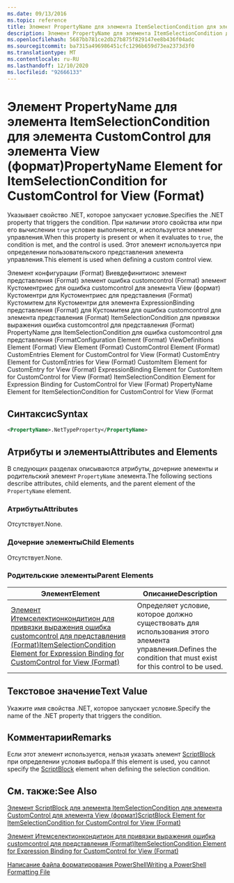 ```yaml
---
ms.date: 09/13/2016
ms.topic: reference
title: Элемент PropertyName для элемента ItemSelectionCondition для элемента CustomControl для элемента View (формат)
description: Элемент PropertyName для элемента ItemSelectionCondition для элемента CustomControl для элемента View (формат)
ms.openlocfilehash: 5687bb781ce2db27b875f829147ee8b436f04adc
ms.sourcegitcommit: ba7315a496986451cfc1296b659d73ea2373d3f0
ms.translationtype: MT
ms.contentlocale: ru-RU
ms.lasthandoff: 12/10/2020
ms.locfileid: "92666133"
---
```

# <a name="propertyname-element-for-itemselectioncondition-for-customcontrol-for-view-format"></a><span data-ttu-id="f4520-103">Элемент PropertyName для элемента ItemSelectionCondition для элемента CustomControl для элемента View (формат)</span><span class="sxs-lookup"><span data-stu-id="f4520-103">PropertyName Element for ItemSelectionCondition for CustomControl for View (Format)</span></span>

<span data-ttu-id="f4520-104">Указывает свойство .NET, которое запускает условие.</span><span class="sxs-lookup"><span data-stu-id="f4520-104">Specifies the .NET property that triggers the condition.</span></span> <span data-ttu-id="f4520-105">При наличии этого свойства или при его вычислении `true` условие выполняется, и используется элемент управления.</span><span class="sxs-lookup"><span data-stu-id="f4520-105">When this property is present or when it evaluates to `true`, the condition is met, and the control is used.</span></span> <span data-ttu-id="f4520-106">Этот элемент используется при определении пользовательского представления элемента управления.</span><span class="sxs-lookup"><span data-stu-id="f4520-106">This element is used when defining a custom control view.</span></span>

<span data-ttu-id="f4520-107">Элемент конфигурации (Format) Виевдефинитионс элемент представления (Format) элемент ошибка customcontrol (Format) элемент Кустоментриес для ошибка customcontrol для элемента View (формат) Кустоментри для Кустоментриес для представления (Format) Кустомитем для Кустоментри для элемента ExpressionBinding представления (Format) для Кустомитем для ошибка customcontrol для элемента представления (Format) ItemSelectionCondition для привязки выражения ошибка customcontrol для представления (Format) PropertyName для ItemSelectionCondition для ошибка customcontrol для представления (Format</span><span class="sxs-lookup"><span data-stu-id="f4520-107">Configuration Element (Format) ViewDefinitions Element (Format) View Element (Format) CustomControl Element (Format) CustomEntries Element for CustomControl for View (Format) CustomEntry Element for CustomEntries for View (Format) CustomItem Element for CustomEntry for View (Format) ExpressionBinding Element for CustomItem for CustomControl for View (Format) ItemSelectionCondition Element for Expression Binding for CustomControl for View (Format) PropertyName Element for ItemSelectionCondition for CustomControl for View (Format</span></span>

## <a name="syntax"></a><span data-ttu-id="f4520-108">Синтаксис</span><span class="sxs-lookup"><span data-stu-id="f4520-108">Syntax</span></span>

```xml
<PropertyName>.NetTypeProperty</PropertyName>
```

## <a name="attributes-and-elements"></a><span data-ttu-id="f4520-109">Атрибуты и элементы</span><span class="sxs-lookup"><span data-stu-id="f4520-109">Attributes and Elements</span></span>

<span data-ttu-id="f4520-110">В следующих разделах описываются атрибуты, дочерние элементы и родительский элемент `PropertyName` элемента.</span><span class="sxs-lookup"><span data-stu-id="f4520-110">The following sections describe attributes, child elements, and the parent element of the `PropertyName` element.</span></span>

### <a name="attributes"></a><span data-ttu-id="f4520-111">Атрибуты</span><span class="sxs-lookup"><span data-stu-id="f4520-111">Attributes</span></span>

<span data-ttu-id="f4520-112">Отсутствует.</span><span class="sxs-lookup"><span data-stu-id="f4520-112">None.</span></span>

### <a name="child-elements"></a><span data-ttu-id="f4520-113">Дочерние элементы</span><span class="sxs-lookup"><span data-stu-id="f4520-113">Child Elements</span></span>

<span data-ttu-id="f4520-114">Отсутствует.</span><span class="sxs-lookup"><span data-stu-id="f4520-114">None.</span></span>

### <a name="parent-elements"></a><span data-ttu-id="f4520-115">Родительские элементы</span><span class="sxs-lookup"><span data-stu-id="f4520-115">Parent Elements</span></span>

|<span data-ttu-id="f4520-116">Элемент</span><span class="sxs-lookup"><span data-stu-id="f4520-116">Element</span></span>|<span data-ttu-id="f4520-117">Описание</span><span class="sxs-lookup"><span data-stu-id="f4520-117">Description</span></span>|
|-------------|-----------------|
|[<span data-ttu-id="f4520-118">Элемент Итемселектионкондитион для привязки выражения ошибка customcontrol для представления (Format)</span><span class="sxs-lookup"><span data-stu-id="f4520-118">ItemSelectionCondition Element for Expression Binding for CustomControl for View (Format)</span></span>](./itemselectioncondition-element-for-expressionbinding-for-customcontrol-format.md)|<span data-ttu-id="f4520-119">Определяет условие, которое должно существовать для использования этого элемента управления.</span><span class="sxs-lookup"><span data-stu-id="f4520-119">Defines the condition that must exist for this control to be used.</span></span>|

## <a name="text-value"></a><span data-ttu-id="f4520-120">Текстовое значение</span><span class="sxs-lookup"><span data-stu-id="f4520-120">Text Value</span></span>

<span data-ttu-id="f4520-121">Укажите имя свойства .NET, которое запускает условие.</span><span class="sxs-lookup"><span data-stu-id="f4520-121">Specify the name of the .NET property that triggers the condition.</span></span>

## <a name="remarks"></a><span data-ttu-id="f4520-122">Комментарии</span><span class="sxs-lookup"><span data-stu-id="f4520-122">Remarks</span></span>

<span data-ttu-id="f4520-123">Если этот элемент используется, нельзя указать элемент [ScriptBlock](./scriptblock-element-for-itemselectioncondition-for-customcontrol-for-view-format.md) при определении условия выбора.</span><span class="sxs-lookup"><span data-stu-id="f4520-123">If this element is used, you cannot specify the [ScriptBlock](./scriptblock-element-for-itemselectioncondition-for-customcontrol-for-view-format.md) element when defining the selection condition.</span></span>

## <a name="see-also"></a><span data-ttu-id="f4520-124">См. также:</span><span class="sxs-lookup"><span data-stu-id="f4520-124">See Also</span></span>

[<span data-ttu-id="f4520-125">Элемент ScriptBlock для элемента ItemSelectionCondition для элемента CustomControl для элемента View (формат)</span><span class="sxs-lookup"><span data-stu-id="f4520-125">ScriptBlock Element for ItemSelectionCondition for CustomControl for View (Format)</span></span>](./scriptblock-element-for-itemselectioncondition-for-customcontrol-for-view-format.md)

[<span data-ttu-id="f4520-126">Элемент Итемселектионкондитион для привязки выражения ошибка customcontrol для представления (Format)</span><span class="sxs-lookup"><span data-stu-id="f4520-126">ItemSelectionCondition Element for Expression Binding for CustomControl for View (Format)</span></span>](./itemselectioncondition-element-for-expressionbinding-for-customcontrol-format.md)

[<span data-ttu-id="f4520-127">Написание файла форматирования PowerShell</span><span class="sxs-lookup"><span data-stu-id="f4520-127">Writing a PowerShell Formatting File</span></span>](./writing-a-powershell-formatting-file.md)
